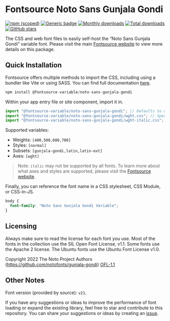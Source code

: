 # Fontsource Noto Sans Gunjala Gondi

[![npm (scoped)](https://img.shields.io/npm/v/@fontsource-variable/noto-sans-gunjala-gondi?color=brightgreen)](https://www.npmjs.com/package/@fontsource-variable/noto-sans-gunjala-gondi) [![Generic badge](https://img.shields.io/badge/fontsource-passing-brightgreen)](https://github.com/fontsource/fontsource) [![Monthly downloads](https://badgen.net/npm/dm/@fontsource-variable/noto-sans-gunjala-gondi)](https://github.com/fontsource/fontsource) [![Total downloads](https://badgen.net/npm/dt/@fontsource-variable/noto-sans-gunjala-gondi)](https://github.com/fontsource/fontsource) [![GitHub stars](https://img.shields.io/github/stars/fontsource/fontsource.svg?style=social&label=Star)](https://github.com/fontsource/fontsource/stargazers)

The CSS and web font files to easily self-host the “Noto Sans Gunjala Gondi” variable font. Please visit the main [Fontsource website](https://fontsource.org/fonts/noto-sans-gunjala-gondi) to view more details on this package.

## Quick Installation

Fontsource offers multiple methods to import the CSS, including using a bundler like Vite or using SASS. You can find full documentation [here](https://fontsource.org/docs/getting-started/introduction).

```javascript
npm install @fontsource-variable/noto-sans-gunjala-gondi
```

Within your app entry file or site component, import it in.

```javascript
import "@fontsource-variable/noto-sans-gunjala-gondi"; // Defaults to wght axis
import "@fontsource-variable/noto-sans-gunjala-gondi/wght.css"; // Specify axis
import "@fontsource-variable/noto-sans-gunjala-gondi/wght-italic.css"; // Specify axis and style
```

Supported variables:
- Weights: `[400,500,600,700]`
- Styles: `[normal]`
- Subsets: `[gunjala-gondi,latin,latin-ext]`
- Axes: `[wght]`

> Note: `italic` may not be supported by all fonts. To learn more about what axes and styles are supported, please visit the [Fontsource website](https://fontsource.org/fonts/noto-sans-gunjala-gondi).

Finally, you can reference the font name in a CSS stylesheet, CSS Module, or CSS-in-JS.

```css
body {
  font-family: "Noto Sans Gunjala Gondi Variable";
}
```

## Licensing
Always make sure to read the license for each font you use. Most of the fonts in the collection use the SIL Open Font License, v1.1. Some fonts use the Apache 2 license. The Ubuntu fonts use the Ubuntu Font License v1.0.

Copyright 2022 The Noto Project Authors (https://github.com/notofonts/gunjala-gondi)
[OFL-1.1](https://openfontlicense.org)

## Other Notes
Font version (provided by source): `v21`.

If you have any suggestions or ideas to improve the performance of font loading or expand the existing library, feel free to star and contribute to this repository. You can share your suggestions or ideas by creating an [issue](https://github.com/fontsource/fontsource/issues).
